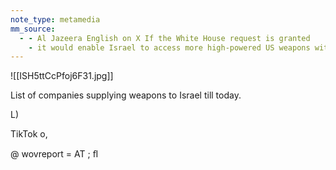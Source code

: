 ```yaml
---
note_type: metamedia
mm_source:
  - - Al Jazeera English on X If the White House request is granted
    - it would enable Israel to access more high-powered US weapons with less congressional oversight httpst.coqp4aP23IKN httpst.cocEYOlWot4R  X.md
---
```


![[ISH5ttCcPfoj6F31.jpg]]

List of companies supplying
weapons to Israel till today.

L)

TikTok o,

@ wovreport = AT
; ﬂ

